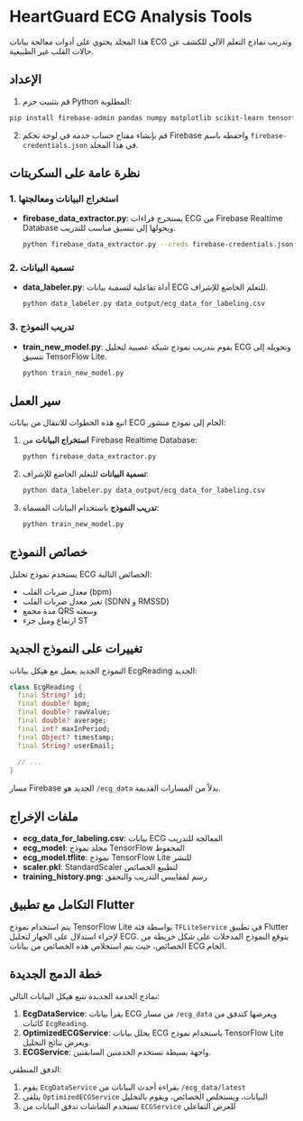 # HeartGuard ECG Analysis Tools

هذا المجلد يحتوي على أدوات معالجة بيانات ECG وتدريب نماذج التعلم الآلي للكشف عن حالات القلب غير الطبيعية.

## الإعداد

1. قم بتثبيت حزم Python المطلوبة:

```bash
pip install firebase-admin pandas numpy matplotlib scikit-learn tensorflow
```

2. قم بإنشاء مفتاح حساب خدمة في لوحة تحكم Firebase واحفظه باسم `firebase-credentials.json` في هذا المجلد.

## نظرة عامة على السكربتات

### 1. استخراج البيانات ومعالجتها

- **firebase_data_extractor.py**: يستخرج قراءات ECG من Firebase Realtime Database ويحولها إلى تنسيق مناسب للتدريب.
  ```bash
  python firebase_data_extractor.py --creds firebase-credentials.json --output data_output
  ```

### 2. تسمية البيانات

- **data_labeler.py**: أداة تفاعلية لتسمية بيانات ECG للتعلم الخاضع للإشراف.
  ```bash
  python data_labeler.py data_output/ecg_data_for_labeling.csv
  ```

### 3. تدريب النموذج

- **train_new_model.py**: يقوم بتدريب نموذج شبكة عصبية لتحليل ECG وتحويله إلى تنسيق TensorFlow Lite.
  ```bash
  python train_new_model.py
  ```

## سير العمل

اتبع هذه الخطوات للانتقال من بيانات ECG الخام إلى نموذج منشور:

1. **استخراج البيانات** من Firebase Realtime Database:
   ```bash
   python firebase_data_extractor.py
   ```

2. **تسمية البيانات** للتعلم الخاضع للإشراف:
   ```bash
   python data_labeler.py data_output/ecg_data_for_labeling.csv
   ```

3. **تدريب النموذج** باستخدام البيانات المسماة:
   ```bash
   python train_new_model.py
   ```

## خصائص النموذج

يستخدم نموذج تحليل ECG الخصائص التالية:

- معدل ضربات القلب (bpm)
- تغير معدل ضربات القلب (SDNN و RMSSD)
- مدة مجمع QRS وسعته
- ارتفاع وميل جزء ST

## تغييرات على النموذج الجديد

النموذج الجديد يعمل مع هيكل بيانات EcgReading الجديد:

```dart
class EcgReading {
  final String? id;
  final double? bpm;
  final double? rawValue;
  final double? average;
  final int? maxInPeriod;
  final Object? timestamp;
  final String? userEmail;
  
  // ...
}
```

مسار Firebase الجديد هو `/ecg_data` بدلاً من المسارات القديمة.

## ملفات الإخراج

- **ecg_data_for_labeling.csv**: بيانات ECG المعالجة للتدريب
- **ecg_model**: مجلد نموذج TensorFlow المحفوظ
- **ecg_model.tflite**: نموذج TensorFlow Lite للنشر
- **scaler.pkl**: StandardScaler لتطبيع الخصائص
- **training_history.png**: رسم لمقاييس التدريب والتحقق

## التكامل مع تطبيق Flutter

يتم استخدام نموذج TensorFlow Lite بواسطة فئة `TFLiteService` في تطبيق Flutter لإجراء استدلال على الجهاز لتحليل ECG. يتوقع النموذج المدخلات على شكل خريطة من الخصائص، حيث يتم استخلاص هذه الخصائص من بيانات ECG الخام.

## خطة الدمج الجديدة

نماذج الخدمة الجديدة تتبع هيكل البيانات التالي:

1. **EcgDataService**: يقرأ بيانات ECG من مسار `/ecg_data` ويعرضها كتدفق من كائنات `EcgReading`.
2. **OptimizedECGService**: يحلل بيانات ECG باستخدام نموذج TensorFlow Lite ويعرض نتائج التحليل.
3. **ECGService**: واجهة بسيطة تستخدم الخدمتين السابقتين.

الدفق المنطقي:
1. يقوم `EcgDataService` بقراءة أحدث البيانات من `/ecg_data/latest`
2. يتلقى `OptimizedECGService` البيانات، ويستخلص الخصائص، ويقوم بالتحليل
3. تستخدم الشاشات تدفق البيانات من `ECGService` للعرض التفاعلي 